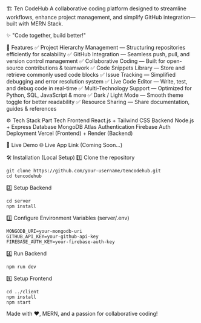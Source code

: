 🏗️ Ten CodeHub
A collaborative coding platform designed to streamline workflows, enhance project management, and simplify GitHub integration—built with MERN Stack.

✨ "Code together, build better!"

🌟 Features
✅ Project Hierarchy Management — Structuring repositories efficiently for scalability ✅ GitHub Integration — Seamless push, pull, and version control management ✅ Collaborative Coding — Built for open-source contributions & teamwork ✅ Code Snippets Library — Store and retrieve commonly used code blocks ✅ Issue Tracking — Simplified debugging and error resolution system ✅ Live Code Editor — Write, test, and debug code in real-time ✅ Multi-Technology Support — Optimized for Python, SQL, JavaScript & more ✅ Dark / Light Mode — Smooth theme toggle for better readability ✅ Resource Sharing — Share documentation, guides & references

⚙️ Tech Stack
Part	Tech
Frontend	React.js + Tailwind CSS
Backend	Node.js + Express
Database	MongoDB Atlas
Authentication	Firebase Auth
Deployment	Vercel (Frontend) + Render (Backend)


🚀 Live Demo
🌐 Live App Link (Coming Soon…)

🛠️ Installation (Local Setup)
1️⃣ Clone the repository
```
git clone https://github.com/your-username/tencodehub.git  
cd tencodehub
```
2️⃣ Setup Backend
```
cd server  
npm install
```

3️⃣ Configure Environment Variables (server/.env)
```
MONGODB_URI=your-mongodb-uri  
GITHUB_API_KEY=your-github-api-key  
FIREBASE_AUTH_KEY=your-firebase-auth-key
```

4️⃣ Run Backend
```
npm run dev
```

5️⃣ Setup Frontend

```
cd ../client  
npm install  
npm start
```

Made with ❤️, MERN, and a passion for collaborative coding!

